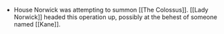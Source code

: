 - House Norwick was attempting to summon [[The Colossus]]. [[Lady Norwick]] headed this operation up, possibly at the behest of someone named [[Kane]].